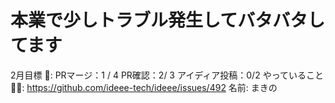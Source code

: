 # 本業で少しトラブル発生してバタバタしてます

2月目標 🚀: PRマージ：1 / 4
PR確認：2/ 3
アイディア投稿：0/2
やっていること 🏃‍♂️: https://github.com/ideee-tech/ideee/issues/492
名前: まきの